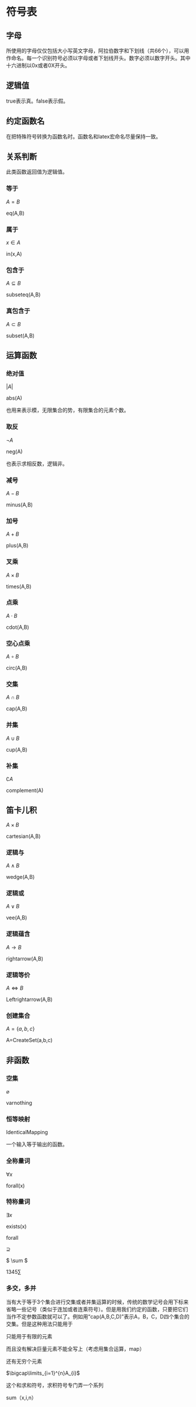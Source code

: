 # 符号表

## 字母

所使用的字母仅仅包括大小写英文字母，阿拉伯数字和下划线（共66个），可以用作命名。每一个识别符号必须以字母或者下划线开头。数字必须以数字开头。其中十六进制以0x或者0X开头。

## 逻辑值

true表示真。false表示假。

## 约定函数名

在把特殊符号转换为函数名时。函数名和latex宏命名尽量保持一致。

## 关系判断

此类函数返回值为逻辑值。

### 等于

$A=B$

eq(A,B)

### 属于

$x\in A$

in(x,A)

### 包含于

$A\subseteq B$

subseteq(A,B)

### 真包含于

$A\subset B$

subset(A,B)

## 运算函数

### 绝对值

$\left| A\right|$

abs(A)

也用来表示模，无限集合的势，有限集合的元素个数。

### 取反

$\neg A$

neg(A)

也表示求相反数，逻辑非。

### 减号

$A-B$

minus(A,B)

### 加号

$A+B$

plus(A,B)

### 叉乘

$A\times B$

times(A,B)

### 点乘

$A\cdot B$

cdot(A,B)

### 空心点乘

$A\circ B$

circ(A,B)

### 交集

$A\cap B$

cap(A,B)

### 并集

$A\cup B$

cup(A,B)

### 补集

$\complement A$

complement(A)

## 笛卡儿积

$A\times B$

cartesian(A,B)

### 逻辑与

$A\wedge B$

wedge(A,B)

### 逻辑或

$A\vee B$

vee(A,B)

### 逻辑蕴含

$A\rightarrow B$

rightarrow(A,B)

### 逻辑等价

$A\Leftrightarrow B$

Leftrightarrow(A,B)

### 创建集合

$A=\{a,b,c\}$

A=CreateSet(a,b,c)

## 非函数

### 空集

$\varnothing$

varnothing

### 恒等映射

IdenticalMapping

一个输入等于输出的函数。

### 全称量词

$\forall x$

forall(x)

### 特称量词

$\exists x$

exists(x)



forall

$\supseteq$

$ \sum $

$1345\sum$


### 多交，多并

当有大于等于3个集合进行交集或者并集运算的时候，传统的数学记号会用下标来省略一些记号（类似于连加或者连乘符号）。但是用我们约定的函数，只要把它们当作不定参数函数就可以了。例如用“cap(A,B,C,D)”表示A，B，C，D四个集合的交集。但是这种用法只能用于

只能用于有限的元素

而且没有解决巨量元素不能全写上（考虑用集合运算，map）

还有无穷个元素

$\bigcap\limits_{i=1}^{n}A_{i}$

这个和求和符号，求积符号专门弄一个系列

sum（x,i,n）
